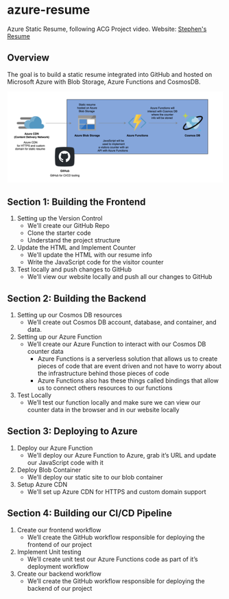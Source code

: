 # azure-resume
Azure Static Resume, following ACG Project video. Website: [Stephen's Resume ](https://www.stephenpham.me/)
##  Overview 
The goal is to build a static resume integrated into GitHub and hosted on Microsoft Azure with Blob Storage, Azure Functions and CosmosDB.

![Azure Static Resume Overview](frontend/images/overview.png)

## Section 1: Building the Frontend
1. Setting up the Version Control 
    - We'll create our GitHub Repo 
    - Clone the starter code
    - Understand the project structure 
2. Update the HTML and Implement Counter 
    - We'll update the HTML with our resume info 
    - Write the JavaScript code for the visitor counter
3. Test locally and push changes to GitHub
    - We'll view our website locally and push all our changes to GitHub

## Section 2: Building the Backend 
1. Setting up our Cosmos DB resources 
    - We’ll create out Cosmos DB account, database, and container, and data. 
2. Setting up our Azure Function 
    - We’ll create our Azure Function to interact with our Cosmos DB counter data 
        - Azure Functions is a serverless solution that allows us to create pieces of code that are event driven and not have to worry about the infrastructure behind those pieces of code 
        - Azure Functions also has these things called bindings that allow us to connect others resources to our functions 
3. Test Locally 
    - We’ll test our function locally and make sure we can view our counter data in the browser and in our website locally 

## Section 3: Deploying to Azure 
1. Deploy our Azure Function
    - We'll deploy our Azure Function to Azure, grab it’s URL and update our JavaScript code with it
2. Deploy Blob Container 
    - We'll deploy our static site to our blob container 
3. Setup Azure CDN 
    - We'll set up Azure CDN for HTTPS and custom domain support 

## Section 4: Building our CI/CD Pipeline
1. Create our frontend workflow 
    - We’ll create the GitHub workflow responsible for deploying the frontend of our project 
2. Implement Unit testing 
    - We’ll create unit test our Azure Functions code as part of it’s deployment workflow 
3. Create our backend workflow 
    - We’ll create the GitHub workflow responsible for deploying the backend of our project 